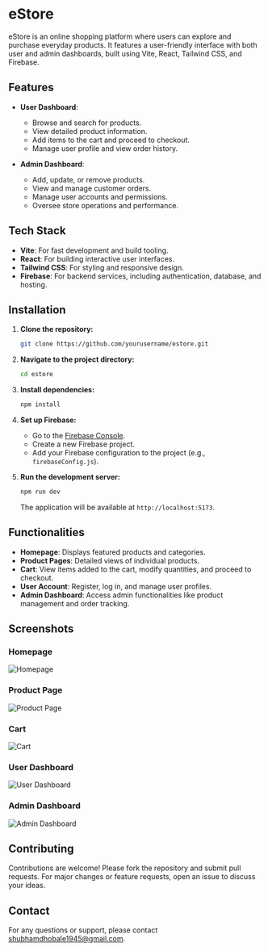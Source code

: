# eStore

eStore is an online shopping platform where users can explore and purchase everyday products. It features a user-friendly interface with both user and admin dashboards, built using Vite, React, Tailwind CSS, and Firebase.

## Features

- **User Dashboard**:
  - Browse and search for products.
  - View detailed product information.
  - Add items to the cart and proceed to checkout.
  - Manage user profile and view order history.

- **Admin Dashboard**:
  - Add, update, or remove products.
  - View and manage customer orders.
  - Manage user accounts and permissions.
  - Oversee store operations and performance.

## Tech Stack

- **Vite**: For fast development and build tooling.
- **React**: For building interactive user interfaces.
- **Tailwind CSS**: For styling and responsive design.
- **Firebase**: For backend services, including authentication, database, and hosting.

## Installation

1. **Clone the repository:**
    ```bash
    git clone https://github.com/yourusername/estore.git
    ```

2. **Navigate to the project directory:**
    ```bash
    cd estore
    ```

3. **Install dependencies:**
    ```bash
    npm install
    ```

4. **Set up Firebase:**
   - Go to the [Firebase Console](https://console.firebase.google.com/).
   - Create a new Firebase project.
   - Add your Firebase configuration to the project (e.g., `firebaseConfig.js`).

5. **Run the development server:**
    ```bash
    npm run dev
    ```

   The application will be available at `http://localhost:5173`.

## Functionalities

- **Homepage**: Displays featured products and categories.
- **Product Pages**: Detailed views of individual products.
- **Cart**: View items added to the cart, modify quantities, and proceed to checkout.
- **User Account**: Register, log in, and manage user profiles.
- **Admin Dashboard**: Access admin functionalities like product management and order tracking.

## Screenshots

### Homepage
![Homepage](path/to/homepage-screenshot.png)

### Product Page
![Product Page](path/to/product-page-screenshot.png)

### Cart
![Cart](path/to/cart-screenshot.png)

### User Dashboard
![User Dashboard](path/to/user-dashboard-screenshot.png)

### Admin Dashboard
![Admin Dashboard](path/to/admin-dashboard-screenshot.png)

## Contributing

Contributions are welcome! Please fork the repository and submit pull requests. For major changes or feature requests, open an issue to discuss your ideas.

## Contact

For any questions or support, please contact [shubhamdhobale1945@gmail.com](mailto:shubhamdhobale1945@gmail.com).

